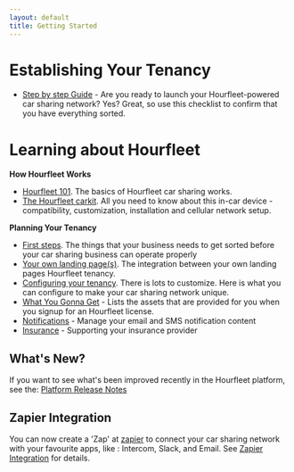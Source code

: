 ```yaml
---
layout: default
title: Getting Started
---
```

# Establishing Your Tenancy
* [Step by step Guide](stepbystep.html) - Are you ready to launch your Hourfleet-powered car sharing network? Yes? Great, so use this checklist to confirm that you have everything sorted.    

# Learning about Hourfleet  

**How Hourfleet Works**
* [Hourfleet 101](howitworks.html). The basics of Hourfleet car sharing works.  
* [The Hourfleet carkit](carkit.html). All you need to know about this in-car device - compatibility, customization, installation and cellular network setup.     

**Planning Your Tenancy**  
* [First steps](youprovide.html). The things that your business needs to get sorted before your car sharing business can operate properly
* [Your own landing page(s)](yoursite.html). The integration between your own landing pages Hourfleet tenancy.  
* [Configuring your tenancy](youconfigure.html). There is lots to customize. Here is what you can configure to make your car sharing network unique.  
* [What You Gonna Get](inthebox.html) - Lists the assets that are provided for you when you signup for an Hourfleet license.  
* [Notifications](notifications.html) - Manage your email and SMS notification content  
* [Insurance](insurance.html) - Supporting your insurance provider

## What's New?

If you want to see what's been improved recently in the Hourfleet platform, see the: [Platform Release Notes](releasenotes.html)

## Zapier Integration

You can now create a 'Zap' at [zapier](http://www.zapier.com) to connect your car sharing network with your favourite apps, like : Intercom, Slack, and Email. See [Zapier Integration](zapier.html) for details.
